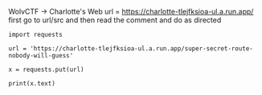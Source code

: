 WolvCTF -> Charlotte's Web
url = https://charlotte-tlejfksioa-ul.a.run.app/
first go to url/src and then read the comment and do as directed

```
import requests

url = 'https://charlotte-tlejfksioa-ul.a.run.app/super-secret-route-nobody-will-guess'

x = requests.put(url)

print(x.text)
```
